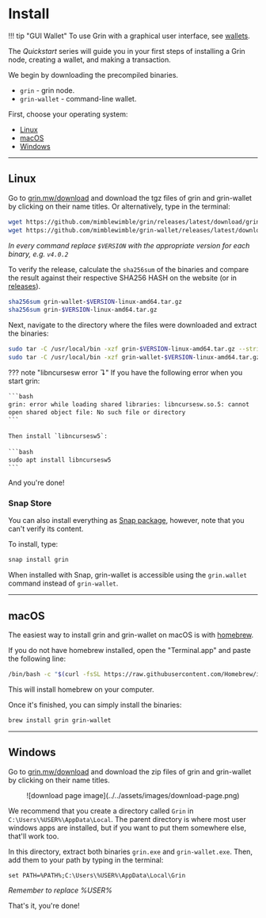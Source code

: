 # Install

!!! tip "GUI Wallet"
    To use Grin with a graphical user interface, see [wallets](../../wallets).

The *Quickstart* series will guide you in your first steps of installing a Grin node, creating a wallet, and making a transaction.

We begin by downloading the precompiled binaries.

* `grin` - grin node.
* `grin-wallet` - command-line wallet.

First, choose your operating system:

* [Linux](#linux)
* [macOS](#macos)
* [Windows](#windows)

---

## Linux

Go to [grin.mw/download](https://grin.mw/download) and download the tgz files of grin and grin-wallet by clicking on their name titles. Or alternatively, type in the terminal: 

```bash
wget https://github.com/mimblewimble/grin/releases/latest/download/grin-$VERSION-linux-amd64.tar.gz
wget https://github.com/mimblewimble/grin-wallet/releases/latest/download/grin-wallet-$VERSION-linux-amd64.tar.gz
```

*In every command replace `$VERSION` with the appropriate version for each binary, e.g. `v4.0.2`*

To verify the release, calculate the `sha256sum` of the binaries and compare the result against their respective SHA256 HASH on the website (or in [releases](https://github.com/mimblewimble/grin/releases)).

```bash
sha256sum grin-wallet-$VERSION-linux-amd64.tar.gz
sha256sum grin-$VERSION-linux-amd64.tar.gz
```

Next, navigate to the directory where the files were downloaded and extract the binaries:
```bash
sudo tar -C /usr/local/bin -xzf grin-$VERSION-linux-amd64.tar.gz --strip-components=1
sudo tar -C /usr/local/bin -xzf grin-wallet-$VERSION-linux-amd64.tar.gz --strip-components=1
```

??? note "libncursesw error &#8628;"
    If you have the following error when you start grin:

    ```bash
    grin: error while loading shared libraries: libncursesw.so.5: cannot open shared object file: No such file or directory
    ```

    Then install `libncursesw5`:

    ```bash
    sudo apt install libncursesw5
    ```

And you're done!

### Snap Store

You can also install everything as [Snap package](https://snapcraft.io/grin), however, note that you can't verify its content.

To install, type:

```bash
snap install grin
```

When installed with Snap, grin-wallet is accessible using the `grin.wallet` command instead of `grin-wallet`.

---

## macOS


The easiest way to install grin and grin-wallet on macOS is with [homebrew](https://brew.sh).

If you do not have homebrew installed, open the "Terminal.app" and paste the following line:

```bash
/bin/bash -c "$(curl -fsSL https://raw.githubusercontent.com/Homebrew/install/master/install.sh)"
```

This will install homebrew on your computer.

Once it's finished, you can simply install the binaries:

```bash
brew install grin grin-wallet
```

---

## Windows

Go to [grin.mw/download](https://grin.mw/download) and download the zip files of grin and grin-wallet by clicking on their name titles.

<center>
![download page image](../../assets/images/download-page.png)
</center>

We recommend that you create a directory called `Grin` in `C:\Users\%USER%\AppData\Local`. The parent directory is where most user windows apps are installed, but if you want to put them somewhere else, that'll work too.

In this directory, extract both binaries `grin.exe` and `grin-wallet.exe`. Then, add them to your path by typing in the terminal:

```text
set PATH=%PATH%;C:\Users\%USER%\AppData\Local\Grin
```

*Remember to replace %USER%*


That's it, you're done!
